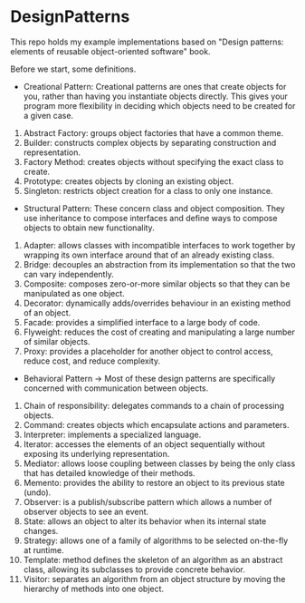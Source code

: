 DesignPatterns
==============

This repo holds my example implementations based on "Design patterns: elements of reusable object-oriented software" book.

Before we start, some definitions.

- Creational Pattern: Creational patterns are ones that create objects for you, rather than having you instantiate objects directly. 
This gives your program more flexibility in deciding which objects need to be created for a given case.
1. Abstract Factory: groups object factories that have a common theme.
2. Builder: constructs complex objects by separating construction and representation.
3. Factory Method: creates objects without specifying the exact class to create.
4. Prototype: creates objects by cloning an existing object.
5. Singleton: restricts object creation for a class to only one instance.

- Structural Pattern: These concern class and object composition. 
They use inheritance to compose interfaces and define ways to compose objects to obtain new functionality.
1. Adapter: allows classes with incompatible interfaces to work together by wrapping its own interface around that of an already existing class.
2. Bridge: decouples an abstraction from its implementation so that the two can vary independently.
3. Composite: composes zero-or-more similar objects so that they can be manipulated as one object.
4. Decorator: dynamically adds/overrides behaviour in an existing method of an object.
5. Facade: provides a simplified interface to a large body of code.
6. Flyweight: reduces the cost of creating and manipulating a large number of similar objects.
7. Proxy: provides a placeholder for another object to control access, reduce cost, and reduce complexity.

- Behavioral Pattern -> Most of these design patterns are specifically concerned with communication between objects.
1. Chain of responsibility: delegates commands to a chain of processing objects.
2. Command: creates objects which encapsulate actions and parameters.
3. Interpreter: implements a specialized language.
4. Iterator: accesses the elements of an object sequentially without exposing its underlying representation.
5. Mediator: allows loose coupling between classes by being the only class that has detailed knowledge of their methods.
6. Memento: provides the ability to restore an object to its previous state (undo).
7. Observer: is a publish/subscribe pattern which allows a number of observer objects to see an event.
8. State: allows an object to alter its behavior when its internal state changes.
9. Strategy: allows one of a family of algorithms to be selected on-the-fly at runtime.
10. Template: method defines the skeleton of an algorithm as an abstract class, allowing its subclasses to provide concrete behavior.
11. Visitor: separates an algorithm from an object structure by moving the hierarchy of methods into one object.
